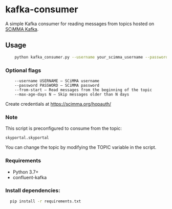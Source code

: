 # kafka-consumer

A simple Kafka consumer for reading messages from topics hosted on [SCiMMA Kafka](https://scimma.org).

## Usage

```bash
    python kafka_consumer.py --username your_scimma_username --password your_scimma_password
```

### Optional flags

        --username USERNAME – SCiMMA username
        --password PASSWORD – SCiMMA password
        --from-start – Read messages from the beginning of the topic
        --max-age-days N – Skip messages older than N days

Create credentials at https://scimma.org/hopauth/

### Note
This script is preconfigured to consume from the topic:

    skyportal.skyportal

You can change the topic by modifying the TOPIC variable in the script.

### Requirements

- Python 3.7+ 
- confluent-kafka

### Install dependencies:

```bash
  pip install -r requirements.txt
```
